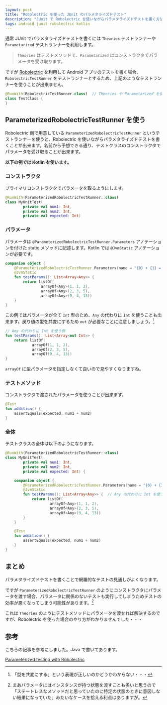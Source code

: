 ```yaml
---
layout: post
title: "Robolectric を使った JUnit のパラメタライズドテスト"
description: "JUnit で Robolectric を使いながらパラメタライズドテストを書く方法。"
tags: android junit robolectric kotlin
---
```


通常 JUnit でパラメタライズドテストを書くには `Theories` テストランナーや `Parametarized` テストランナーを利用します。

> `Theories` はテストメソッドで、`Parametarized` はコンストラクタでパラメータを受け取ります。

ですが [Robolectric](http://robolectric.org/) を利用して Android アプリのテストを書く場合、`RobolectricTestRunner` をテストランナーとするため、上記のようなテストランナーを使うことが出来ません。

```kotlin
@RunWith(RobolectricTestRunner.class)  // Theories や Parametarized を使えない
class TestClass {
}
```

## ParameterizedRobolectricTestRunner を使う

Robolectric 側で用意している `ParameterizedRobolectricTestRunner` というテストランナーを使うと、Robolectric を使いながらパラメタライズドテストを書くことが出来ます。名前から予想できる通り、テストクラスのコンストラクタでパラメータを受け取ることが出来ます。

**以下の例では Kotlin を使います。**

### コンストラクタ

プライマリコンストラクタでパラメータを取るようにします。

```kotlin
@RunWith(ParameterizedRobolectricTestRunner::class)
class MyUnitTest(
        private val num1: Int,
        private val num2: Int,
        private val expected: Int)
```

### パラメータ

パラメータは `@ParameterizedRobolectricTestRunner.Parameters` アノテーションを付けた static メソッドに記述します。Kotlin では `@JvmStatic` アノテーションが必要です。

```kotlin
companion object {
    @ParameterizedRobolectricTestRunner.Parameters(name = "{0} + {1} = {2}")
    @JvmStatic
    fun testParams(): List<Array<Any>> {
        return listOf(
                arrayOf<Any>(1, 1, 2),
                arrayOf<Any>(2, 3, 5),
                arrayOf<Any>(9, 4, 13))
    }
}
```

この例ではパラメータが全て `Int` 型のため、`Any` の代わりに `Int` を使うことも出来ます。戻り値の型を共変にするため `out` が必要なことに注意しましょう。[^1]

[^1]: 「型を共変にする」という表現が正しいのかどうかわからない・・・

```kotlin
// Any の代わりに Int を使う例
fun testParams(): List<Array<out Int>> {
    return listOf(
            arrayOf(1, 1, 2),
            arrayOf(2, 3, 5),
            arrayOf(9, 4, 13))
}
```

`arrayOf` に型パラメータを指定しなくて良いので見やすくなりますね。

### テストメソッド

コンストラクタで渡されたパラメータを使うことが出来ます。

```kotlin
@Test
fun addition() {
    assertEquals(expected, num1 + num2)
}
```

### 全体

テストクラスの全体は以下のようになります。

```kotlin
@RunWith(ParameterizedRobolectricTestRunner::class)
class MyUnitTest(
        private val num1: Int,
        private val num2: Int,
        private val expected: Int) {

    companion object {
        @ParameterizedRobolectricTestRunner.Parameters(name = "{0} + {1} = {2}")
        @JvmStatic
        fun testParams(): List<Array<Any>> {  // Any の代わりに Int を使う例は上記を参照
            return listOf(
                    arrayOf<Any>(1, 1, 2),
                    arrayOf<Any>(2, 3, 5),
                    arrayOf<Any>(9, 4, 13))
        }
    }

    @Test
    fun addition() {
        assertEquals(expected, num1 + num2)
    }
}
```

## まとめ

パラメタライズドテストを書くことで網羅的なテストの見通しがよくなります。

ですが `ParameterizedRobolectricTestRunner` のようにコンストラクタにパラメータを渡す場合、パラメータに関係のないテストも実行してしまうためテストの効率が悪くなってしまう可能性があります。[^2]

[^2]: まあパラメータにはインスタンスが持つ状態を渡すことも多いと思うので「ステートレスなメソッドだと思っていたのに特定の状態のときに意図しない結果になっていた」みたいなケースを拾える利点はありますが。

これは `Theories` のようにテストメソッドにパラメータを渡せれば解決するのですが、Robolectric を使った場合のやり方がわかりませんでした・・・

## 参考

こちらの記事を参考にしました。Java で書いてあります。

[Parameterized testing with Robolectric](https://blog.jayway.com/2015/03/19/parameterized-testing-with-robolectric/)



